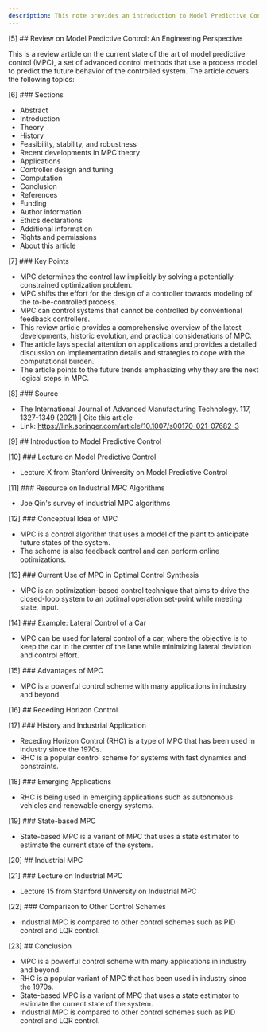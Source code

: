 ```yaml
---
description: This note provides an introduction to Model Predictive Control (MPC), its benefits, and resources for further study. It also includes a review article on the current state of the art of MPC, an introduction to Receding Horizon Control (RHC), State-based MPC, and Industrial MPC, and a comparison to other control schemes.
---
```

[5] ## Review on Model Predictive Control: An Engineering Perspective

This is a review article on the current state of the art of model predictive control (MPC), a set of advanced control methods that use a process model to predict the future behavior of the controlled system. The article covers the following topics:

[6] ### Sections
- Abstract
- Introduction
- Theory
- History
- Feasibility, stability, and robustness
- Recent developments in MPC theory
- Applications
- Controller design and tuning
- Computation
- Conclusion
- References
- Funding
- Author information
- Ethics declarations
- Additional information
- Rights and permissions
- About this article

[7] ### Key Points
- MPC determines the control law implicitly by solving a potentially constrained optimization problem.
- MPC shifts the effort for the design of a controller towards modeling of the to-be-controlled process.
- MPC can control systems that cannot be controlled by conventional feedback controllers.
- This review article provides a comprehensive overview of the latest developments, historic evolution, and practical considerations of MPC.
- The article lays special attention on applications and provides a detailed discussion on implementation details and strategies to cope with the computational burden.
- The article points to the future trends emphasizing why they are the next logical steps in MPC. 

[8] ### Source
- The International Journal of Advanced Manufacturing Technology. 117, 1327-1349 (2021) | Cite this article
- Link: https://link.springer.com/article/10.1007/s00170-021-07682-3

[9] ## Introduction to Model Predictive Control

[10] ### Lecture on Model Predictive Control
- Lecture X from Stanford University on Model Predictive Control

[11] ### Resource on Industrial MPC Algorithms
- Joe Qin's survey of industrial MPC algorithms

[12] ### Conceptual Idea of MPC
- MPC is a control algorithm that uses a model of the plant to anticipate future states of the system.
- The scheme is also feedback control and can perform online optimizations.

[13] ### Current Use of MPC in Optimal Control Synthesis
- MPC is an optimization-based control technique that aims to drive the closed-loop system to an optimal operation set-point while meeting state, input.

[14] ### Example: Lateral Control of a Car
- MPC can be used for lateral control of a car, where the objective is to keep the car in the center of the lane while minimizing lateral deviation and control effort.

[15] ### Advantages of MPC
- MPC is a powerful control scheme with many applications in industry and beyond.

[16] ## Receding Horizon Control

[17] ### History and Industrial Application
- Receding Horizon Control (RHC) is a type of MPC that has been used in industry since the 1970s.
- RHC is a popular control scheme for systems with fast dynamics and constraints.

[18] ### Emerging Applications
- RHC is being used in emerging applications such as autonomous vehicles and renewable energy systems.

[19] ### State-based MPC
- State-based MPC is a variant of MPC that uses a state estimator to estimate the current state of the system.

[20] ## Industrial MPC

[21] ### Lecture on Industrial MPC
- Lecture 15 from Stanford University on Industrial MPC

[22] ### Comparison to Other Control Schemes
- Industrial MPC is compared to other control schemes such as PID control and LQR control.

[23] ## Conclusion
- MPC is a powerful control scheme with many applications in industry and beyond.
- RHC is a popular variant of MPC that has been used in industry since the 1970s.
- State-based MPC is a variant of MPC that uses a state estimator to estimate the current state of the system.
- Industrial MPC is compared to other control schemes such as PID control and LQR control.